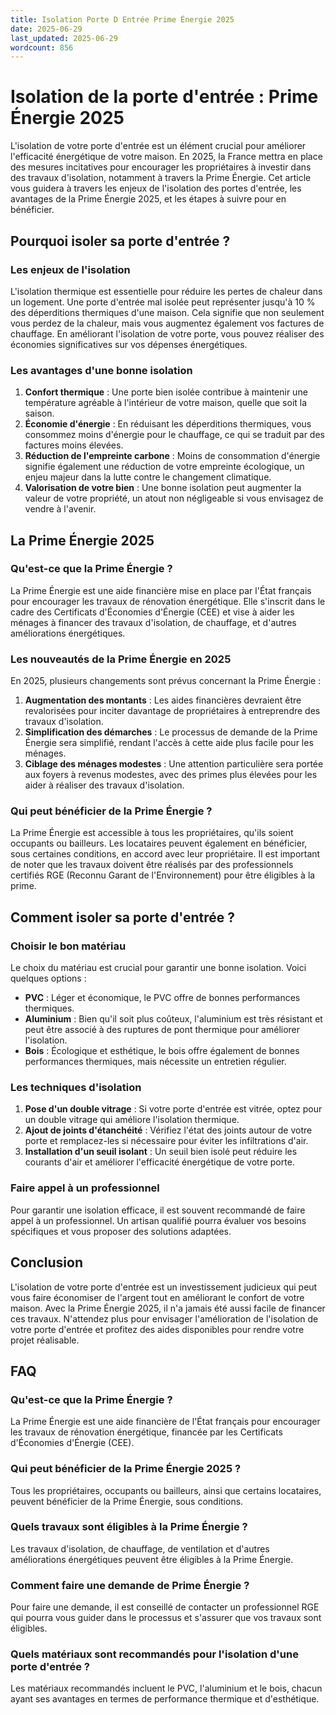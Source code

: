 ```yaml
---
title: Isolation Porte D Entrée Prime Énergie 2025
date: 2025-06-29
last_updated: 2025-06-29
wordcount: 856
---
```


# Isolation de la porte d'entrée : Prime Énergie 2025

L'isolation de votre porte d'entrée est un élément crucial pour améliorer l'efficacité énergétique de votre maison. En 2025, la France mettra en place des mesures incitatives pour encourager les propriétaires à investir dans des travaux d'isolation, notamment à travers la Prime Énergie. Cet article vous guidera à travers les enjeux de l'isolation des portes d'entrée, les avantages de la Prime Énergie 2025, et les étapes à suivre pour en bénéficier.

## Pourquoi isoler sa porte d'entrée ?

### Les enjeux de l'isolation

L'isolation thermique est essentielle pour réduire les pertes de chaleur dans un logement. Une porte d'entrée mal isolée peut représenter jusqu'à 10 % des déperditions thermiques d'une maison. Cela signifie que non seulement vous perdez de la chaleur, mais vous augmentez également vos factures de chauffage. En améliorant l'isolation de votre porte, vous pouvez réaliser des économies significatives sur vos dépenses énergétiques.

### Les avantages d'une bonne isolation

1. **Confort thermique** : Une porte bien isolée contribue à maintenir une température agréable à l'intérieur de votre maison, quelle que soit la saison.
2. **Économie d'énergie** : En réduisant les déperditions thermiques, vous consommez moins d'énergie pour le chauffage, ce qui se traduit par des factures moins élevées.
3. **Réduction de l'empreinte carbone** : Moins de consommation d'énergie signifie également une réduction de votre empreinte écologique, un enjeu majeur dans la lutte contre le changement climatique.
4. **Valorisation de votre bien** : Une bonne isolation peut augmenter la valeur de votre propriété, un atout non négligeable si vous envisagez de vendre à l'avenir.

## La Prime Énergie 2025

### Qu'est-ce que la Prime Énergie ?

La Prime Énergie est une aide financière mise en place par l'État français pour encourager les travaux de rénovation énergétique. Elle s'inscrit dans le cadre des Certificats d'Économies d'Énergie (CEE) et vise à aider les ménages à financer des travaux d'isolation, de chauffage, et d'autres améliorations énergétiques.

### Les nouveautés de la Prime Énergie en 2025

En 2025, plusieurs changements sont prévus concernant la Prime Énergie :

1. **Augmentation des montants** : Les aides financières devraient être revalorisées pour inciter davantage de propriétaires à entreprendre des travaux d'isolation.
2. **Simplification des démarches** : Le processus de demande de la Prime Énergie sera simplifié, rendant l'accès à cette aide plus facile pour les ménages.
3. **Ciblage des ménages modestes** : Une attention particulière sera portée aux foyers à revenus modestes, avec des primes plus élevées pour les aider à réaliser des travaux d'isolation.

### Qui peut bénéficier de la Prime Énergie ?

La Prime Énergie est accessible à tous les propriétaires, qu'ils soient occupants ou bailleurs. Les locataires peuvent également en bénéficier, sous certaines conditions, en accord avec leur propriétaire. Il est important de noter que les travaux doivent être réalisés par des professionnels certifiés RGE (Reconnu Garant de l'Environnement) pour être éligibles à la prime.

## Comment isoler sa porte d'entrée ?

### Choisir le bon matériau

Le choix du matériau est crucial pour garantir une bonne isolation. Voici quelques options :

- **PVC** : Léger et économique, le PVC offre de bonnes performances thermiques.
- **Aluminium** : Bien qu'il soit plus coûteux, l'aluminium est très résistant et peut être associé à des ruptures de pont thermique pour améliorer l'isolation.
- **Bois** : Écologique et esthétique, le bois offre également de bonnes performances thermiques, mais nécessite un entretien régulier.

### Les techniques d'isolation

1. **Pose d'un double vitrage** : Si votre porte d'entrée est vitrée, optez pour un double vitrage qui améliore l'isolation thermique.
2. **Ajout de joints d'étanchéité** : Vérifiez l'état des joints autour de votre porte et remplacez-les si nécessaire pour éviter les infiltrations d'air.
3. **Installation d'un seuil isolant** : Un seuil bien isolé peut réduire les courants d'air et améliorer l'efficacité énergétique de votre porte.

### Faire appel à un professionnel

Pour garantir une isolation efficace, il est souvent recommandé de faire appel à un professionnel. Un artisan qualifié pourra évaluer vos besoins spécifiques et vous proposer des solutions adaptées.

## Conclusion

L'isolation de votre porte d'entrée est un investissement judicieux qui peut vous faire économiser de l'argent tout en améliorant le confort de votre maison. Avec la Prime Énergie 2025, il n'a jamais été aussi facile de financer ces travaux. N'attendez plus pour envisager l'amélioration de l'isolation de votre porte d'entrée et profitez des aides disponibles pour rendre votre projet réalisable.

## FAQ

### Qu'est-ce que la Prime Énergie ?

La Prime Énergie est une aide financière de l'État français pour encourager les travaux de rénovation énergétique, financée par les Certificats d'Économies d'Énergie (CEE).

### Qui peut bénéficier de la Prime Énergie 2025 ?

Tous les propriétaires, occupants ou bailleurs, ainsi que certains locataires, peuvent bénéficier de la Prime Énergie, sous conditions.

### Quels travaux sont éligibles à la Prime Énergie ?

Les travaux d'isolation, de chauffage, de ventilation et d'autres améliorations énergétiques peuvent être éligibles à la Prime Énergie.

### Comment faire une demande de Prime Énergie ?

Pour faire une demande, il est conseillé de contacter un professionnel RGE qui pourra vous guider dans le processus et s'assurer que vos travaux sont éligibles.

### Quels matériaux sont recommandés pour l'isolation d'une porte d'entrée ?

Les matériaux recommandés incluent le PVC, l'aluminium et le bois, chacun ayant ses avantages en termes de performance thermique et d'esthétique.